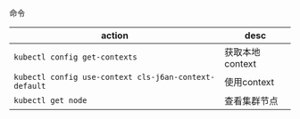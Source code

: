 命令

action | desc 
-- | --
`kubectl config get-contexts` | 获取本地context
`kubectl config use-context cls-j6an-context-default` | 使用context
`kubectl get node` | 查看集群节点
